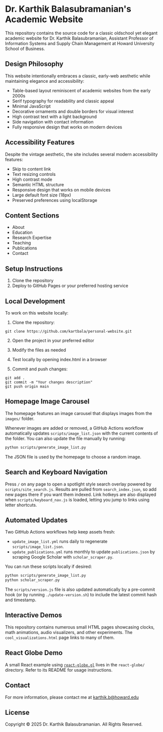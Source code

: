 # Dr. Karthik Balasubramanian's Academic Website

This repository contains the source code for a classic oldschool yet elegant academic website for Dr. Karthik Balasubramanian, Assistant Professor of Information Systems and Supply Chain Management at Howard University School of Business.

## Design Philosophy

This website intentionally embraces a classic, early-web aesthetic while maintaining elegance and accessibility:

- Table-based layout reminiscent of academic websites from the early 2000s
- Serif typography for readability and classic appeal
- Minimal JavaScript
- Decorative ornaments and double borders for visual interest
- High contrast text with a light background
- Side navigation with contact information
- Fully responsive design that works on modern devices

## Accessibility Features

Despite the vintage aesthetic, the site includes several modern accessibility features:

- Skip to content link
- Text resizing controls
- High contrast mode
- Semantic HTML structure
- Responsive design that works on mobile devices
- Large default font size (18px)
- Preserved preferences using localStorage

## Content Sections

- About
- Education
- Research Expertise
- Teaching
- Publications
- Contact

## Setup Instructions

1. Clone the repository
2. Deploy to GitHub Pages or your preferred hosting service

## Local Development

To work on this website locally:

1. Clone the repository:
```
git clone https://github.com/kartbala/personal-website.git
```

2. Open the project in your preferred editor

3. Modify the files as needed

4. Test locally by opening index.html in a browser

5. Commit and push changes:
```
git add .
git commit -m "Your changes description"
git push origin main
```

## Homepage Image Carousel

The homepage features an image carousel that displays images from the `images/` folder.

Whenever images are added or removed, a GitHub Actions workflow automatically updates `scripts/image_list.json` with the current contents of the folder. You can also update the file manually by running:
```bash
python scripts/generate_image_list.py
```
The JSON file is used by the homepage to choose a random image.

## Search and Keyboard Navigation

Press `/` on any page to open a spotlight style search overlay powered by `scripts/site_search.js`. Results are pulled from `search_index.json`, so add new pages there if you want them indexed. Link hotkeys are also displayed when `scripts/keyboard_nav.js` is loaded, letting you jump to links using letter shortcuts.

## Automated Updates

Two GitHub Actions workflows help keep assets fresh:

- `update_image_list.yml` runs daily to regenerate `scripts/image_list.json`.
- `update_publications.yml` runs monthly to update `publications.json` by scraping Google Scholar with `scholar_scraper.py`.

You can run these scripts locally if desired:

```bash
python scripts/generate_image_list.py
python scholar_scraper.py
```

The `scripts/version.js` file is also updated automatically by a pre-commit hook (or by running `./update-version.sh`) to include the latest commit hash and timestamp.

## Interactive Demos

This repository contains numerous small HTML pages showcasing clocks, math animations, audio visualizers, and other experiments. The `cool_visualizations.html` page links to many of them.

## React Globe Demo

A small React example using [`react-globe.gl`](https://github.com/vasturiano/react-globe.gl) lives in the `react-globe/` directory. Refer to its README for usage instructions.

## Contact

For more information, please contact me at karthik.b@howard.edu

## License

Copyright © 2025 Dr. Karthik Balasubramanian. All Rights Reserved.
